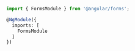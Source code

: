 ``` typescript
import { FormsModule } from '@angular/forms';

@NgModule({
  imports: [
    FormsModule
  ]
})
```